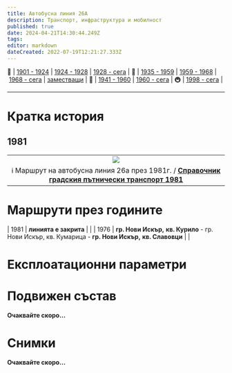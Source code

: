 ```yaml
---
title: Автобусна линия 26A
description: Транспорт, инфраструктура и мобилност
published: true
date: 2024-04-21T14:30:44.249Z
tags: 
editor: markdown
dateCreated: 2022-07-19T12:21:27.333Z
---
```


🚋 | [1901 - 1924](/bg/public-transport/tram-routes-1901-1924) | [1924 - 1928](/bg/public-transport/tram-routes-1924-1928) | [1928 - сега](/bg/public-transport/tram-routes-1928-sega) | 🚌 | [1935 - 1959](/bg/public-transport/bus-routes-1935-1959) | [1959 - 1968](/bg/public-transport/bus-routes-1959-1968) | [1968 - сега](/bg/public-transport/bus-routes-1968-sega) | [заместващи](/bg/public-transport/bus-routes-replacement-services) | 🚎 | [1941 - 1960](/bg/public-transport/trolleybus-routes-1941-1960) | [1960 - сега](/bg/public-transport/trolleybus-routes-1960-sega) | 🚇 | [1998 - сега](/bg/public-transport/metro-routes) |

---

# Кратка история

## 1981
<!--1981--> 
  <div class="table-responsive"><table style="width:100%"><tr>
<td><center><img src="http://46.10.181.183:1518/trinmo/literature/1981-spravochnik/a26a-m.png"></center></td></tr>
  <td><center>ℹ️ Маршрут на автобусна линия 26a през 1981г. / <a href="/bg/literature/1981-spravochnik"><b>Справочник градския пътнически транспорт 1981</b></a> </center></td></table></div>
  
  

# Маршрути през годините


| 1981 | **линията е закрита** |     |
| 1976 | **гр. Нови Искър,** **кв. Курило** \- гр. Нови Искър, кв. Кумарица - **гр. Нови Искър,** **кв. Славовци** |     |

# Експлоатационни параметри


# **Подвижен състав**

**Очаквайте скоро…**

# Снимки

**Очаквайте скоро…**